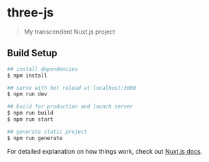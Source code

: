 # three-js

> My transcendent Nuxt.js project

## Build Setup

```bash
## install dependencies
$ npm install

## serve with hot reload at localhost:3000
$ npm run dev

## build for production and launch server
$ npm run build
$ npm run start

## generate static project
$ npm run generate
```

For detailed explanation on how things work, check out [Nuxt.js docs](https://nuxtjs.org).
